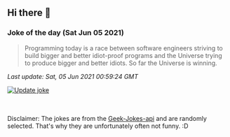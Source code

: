 ## Hi there 👋

### Joke of the day (Sat Jun 05 2021)
<!-- joke -->
>Programming today is a race between software engineers striving to build bigger and better idiot-proof programs and the Universe trying to produce bigger and better idiots. So far the Universe is winning.
<!-- /joke -->

*Last update: Sat, 05 Jun 2021 00:59:24 GMT*

[![Update joke](https://github.com/nclskfm/nclskfm/actions/workflows/joke.yml/badge.svg)](https://github.com/nclskfm/nclskfm/actions/workflows/joke.yml)

<br><br>
Disclaimer: The jokes are from the [Geek-Jokes-api](https://github.com/sameerkumar18/geek-joke-api) and are randomly selected. That's why they are unfortunately often not funny. :D

